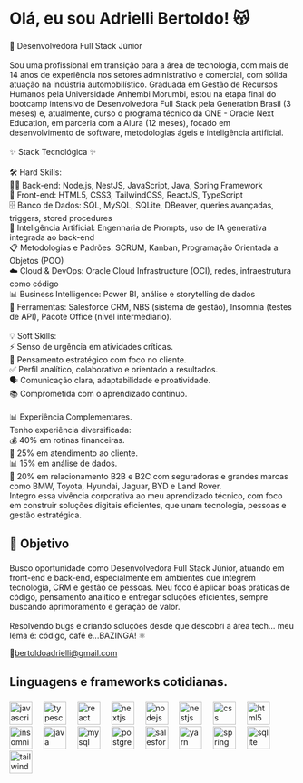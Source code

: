 <h1 align="left">Olá, eu sou Adrielli Bertoldo! 😽</h1>

###

<p align="left">🎯 Desenvolvedora Full Stack Júnior  <br><br>Sou uma profissional em transição para a área de tecnologia, com mais de 14 anos de experiência nos setores administrativo e comercial, com sólida atuação na indústria automobilístico. Graduada em Gestão de Recursos Humanos pela Universidade Anhembi Morumbi, estou na etapa final do bootcamp intensivo de Desenvolvedora Full Stack pela Generation Brasil (3 meses) e, atualmente, curso o programa técnico da ONE - Oracle Next Education, em parceria com a Alura (12 meses), focado em desenvolvimento de software, metodologias ágeis e inteligência artificial.<br><br>✨ Stack Tecnológica ✨<br><br>🛠️ Hard Skills:<br>👩‍💻 Back-end: Node.js, NestJS, JavaScript, Java, Spring Framework<br>🎨 Front-end: HTML5, CSS3, TailwindCSS, ReactJS, TypeScript<br>🗄️ Banco de Dados: SQL, MySQL, SQLite, DBeaver, queries avançadas, triggers, stored procedures<br>🤖 Inteligência Artificial: Engenharia de Prompts, uso de IA generativa integrada ao back-end<br>📋 Metodologias e Padrões: SCRUM, Kanban, Programação Orientada a Objetos (POO)<br>☁️ Cloud & DevOps: Oracle Cloud Infrastructure (OCI), redes, infraestrutura como código<br>📊 Business Intelligence: Power BI, análise e storytelling de dados<br>🧰 Ferramentas: Salesforce CRM, NBS (sistema de gestão), Insomnia (testes de API), Pacote Office (nível intermediario).<br><br>💡 Soft Skills:<br>⚡ Senso de urgência em atividades críticas.<br>🧠 Pensamento estratégico com foco no cliente.<br>✅ Perfil analítico, colaborativo e orientado a resultados.<br>🗣️ Comunicação clara, adaptabilidade e proatividade.<br>📚 Comprometida com o aprendizado contínuo.<br><br>📊 Experiência Complementares.<br>Tenho experiência diversificada:<br>💰 40% em rotinas financeiras.<br>🤝 25% em atendimento ao cliente.<br>📊 15% em análise de dados.<br>🚗 20% em relacionamento B2B e B2C com seguradoras e grandes marcas como BMW, Toyota, Hyundai, Jaguar, BYD e Land Rover.<br>Integro essa vivência corporativa ao meu aprendizado técnico, com foco em construir soluções digitais eficientes, que unam tecnologia, pessoas e gestão estratégica.</p>

###

<h2 align="left">🚀 Objetivo</h2>

###

<p align="left">Busco oportunidade como Desenvolvedora Full Stack Júnior, atuando em front-end e back-end, especialmente em ambientes que integrem tecnologia, CRM e gestão de pessoas. Meu foco é aplicar boas práticas de código, pensamento analítico e entregar soluções eficientes, sempre buscando aprimoramento e geração de valor.<br><br>Resolvendo bugs e criando soluções desde que descobri a área tech… meu lema é: código, café e...BAZINGA! ⚛️</p>

📩bertoldoadrielli@gmail.com

###

<h2 align="left">Linguagens e frameworks cotidianas.</h2>

###

<div align="left">
  <img src="https://cdn.jsdelivr.net/gh/devicons/devicon/icons/javascript/javascript-original.svg" height="40" alt="javascript logo"  />
  <img width="12" />
  <img src="https://cdn.jsdelivr.net/gh/devicons/devicon/icons/typescript/typescript-original.svg" height="40" alt="typescript logo"  />
  <img width="12" />
  <img src="https://cdn.jsdelivr.net/gh/devicons/devicon/icons/react/react-original.svg" height="40" alt="react logo"  />
  <img width="12" />
  <img src="https://cdn.jsdelivr.net/gh/devicons/devicon/icons/nextjs/nextjs-original.svg" height="40" alt="nextjs logo"  />
  <img width="12" />
  <img src="https://cdn.jsdelivr.net/gh/devicons/devicon/icons/nodejs/nodejs-original.svg" height="40" alt="nodejs logo"  />
  <img width="12" />
  <img src="https://cdn.jsdelivr.net/gh/devicons/devicon/icons/nestjs/nestjs-original.svg" height="40" alt="nestjs logo"  />
  <img width="12" />
  <img src="https://cdn.jsdelivr.net/gh/devicons/devicon/icons/css3/css3-original.svg" height="40" alt="css logo"  />
  <img width="12" />
  <img src="https://cdn.jsdelivr.net/gh/devicons/devicon/icons/html5/html5-original.svg" height="40" alt="html5 logo"  />
  <img width="12" />
  <img src="https://cdn.jsdelivr.net/gh/devicons/devicon/icons/insomnia/insomnia-original.svg" height="40" alt="insomnia logo"  />
  <img width="12" />
  <img src="https://cdn.jsdelivr.net/gh/devicons/devicon/icons/java/java-original.svg" height="40" alt="java logo"  />
  <img width="12" />
  <img src="https://cdn.jsdelivr.net/gh/devicons/devicon/icons/mysql/mysql-original.svg" height="40" alt="mysql logo"  />
  <img width="12" />
  <img src="https://cdn.jsdelivr.net/gh/devicons/devicon/icons/postgresql/postgresql-original.svg" height="40" alt="postgresql logo"  />
  <img width="12" />
  <img src="https://cdn.jsdelivr.net/gh/devicons/devicon/icons/salesforce/salesforce-original.svg" height="40" alt="salesforce logo"  />
  <img width="12" />
  <img src="https://cdn.jsdelivr.net/gh/devicons/devicon/icons/yarn/yarn-original.svg" height="40" alt="yarn logo"  />
  <img width="12" />
  <img src="https://cdn.jsdelivr.net/gh/devicons/devicon/icons/spring/spring-original.svg" height="40" alt="spring logo"  />
  <img width="12" />
  <img src="https://cdn.jsdelivr.net/gh/devicons/devicon/icons/sqlite/sqlite-original.svg" height="40" alt="sqlite logo"  />
  <img width="12" />
  <img src="https://cdn.jsdelivr.net/gh/devicons/devicon/icons/tailwindcss/tailwindcss-original-wordmark.svg" height="40" alt="tailwindcss logo"  />
</div>

###
